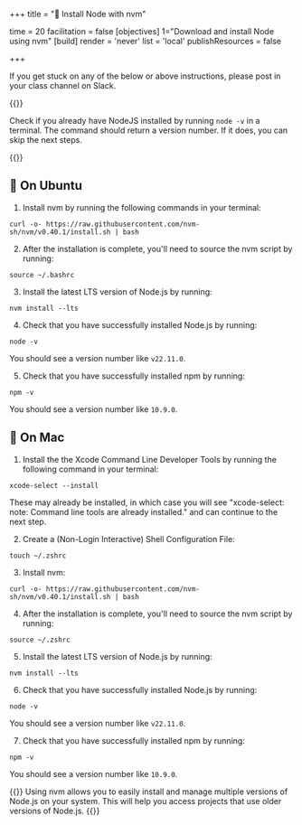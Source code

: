 +++
title = "🧰 Install Node with nvm"
 
time = 20 
facilitation = false
[objectives] 
1="Download and install Node using nvm"
[build]
  render = 'never'
  list = 'local'
  publishResources = false

+++

If you get stuck on any of the below or above instructions, please post in your class channel on Slack.

{{<note type="tip">}}

Check if you already have NodeJS installed by running `node -v` in a terminal. The command should return a version number. If it does, you can skip the next steps.

{{</note>}}

## 🐧 On Ubuntu

1. Install nvm by running the following commands in your terminal:

```terminal
curl -o- https://raw.githubusercontent.com/nvm-sh/nvm/v0.40.1/install.sh | bash
```

2. After the installation is complete, you'll need to source the nvm script by running:

```terminal
source ~/.bashrc
```

3. Install the latest LTS version of Node.js by running:

```terminal
nvm install --lts
```

4. Check that you have successfully installed Node.js by running:

```terminal
node -v
```

You should see a version number like `v22.11.0`.

5. Check that you have successfully installed npm by running:

```terminal
npm -v
```

You should see a version number like `10.9.0`.

##  On Mac

1. Install the the Xcode Command Line Developer Tools by running the following command in your terminal:

```terminal
xcode-select --install
```

These may already be installed, in which case you will see "xcode-select: note: Command line tools are already installed." and can continue to the next step.

2. Create a (Non-Login Interactive) Shell Configuration File:

```terminal
touch ~/.zshrc
```

3. Install nvm:

```terminal
curl -o- https://raw.githubusercontent.com/nvm-sh/nvm/v0.40.1/install.sh | bash
```

4. After the installation is complete, you'll need to source the nvm script by running:

```terminal
source ~/.zshrc
```

5. Install the latest LTS version of Node.js by running:

```terminal
nvm install --lts
```

6. Check that you have successfully installed Node.js by running:

```terminal
node -v
```

You should see a version number like `v22.11.0`.

7. Check that you have successfully installed npm by running:

```terminal
npm -v
```

You should see a version number like `10.9.0`.

{{<note type="tip" title="Protip">}}
Using nvm allows you to easily install and manage multiple versions of Node.js on your system. This will help you access projects that use older versions of Node.js.
{{</note>}}
